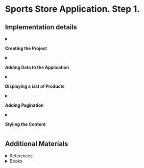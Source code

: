 #  Sports Store Application. Step 1.

## Implementation details

<details><summary>

 **Creating the Project**

</summary>    
    
- Clone the remote repository from GitLab to your local drive and go to the cloned repository.

```
$ git clone https://gitlab.com/UserName/sports-store-application.git

$ cd C:/RepositoryPathInFileSystem/sports-store-application

```
- Switch to the `sports-store-application-1` branch.

```
$ git checkout sports-store-application-1

```

- Create a new solution `SportsStore` in the directory of the cloned repository.

```
$ dotnet new sln --name SportsStore

```
- Create `SportsStore` ASP.NET Core MVC Application in the directory of the cloned repository.

```
$ dotnet new web --no-https --name SportsStore

```
- Add the `SportsStore` project to the `SportsStore` solution.

```
$ dotnet sln add SportsStore/SportsStore.csproj

```
- Add StyleCop.Analyzers package to the SportsStore/SportsStore.csproj.

```
$ dotnet add package StyleCop.Analyzers

```
- Change the project file SportsStore/SportsStore.csproj by adding settings `code-analysis.ruleset` for StyleCop to it.

```
. . .
<PropertyGroup>
  <TargetFramework>net6.0</TargetFramework>
  <Nullable>enable</Nullable>
  <ImplicitUsings>enable</ImplicitUsings>	
  <CodeAnalysisRuleSet>code-analysis.ruleset</CodeAnalysisRuleSet>
</PropertyGroup>>
. . .
```
- Enable the built-in .NET 6 code analyzer settings:

```
<EnableNETAnalyzers>true</EnableNETAnalyzers>
<AnalysisMode>AllEnabledByDefault</AnalysisMode>
<CodeAnalysisTreatWarningsAsErrors>false</CodeAnalysisTreatWarningsAsErrors>
```

- If you are using Visual Studio, click the "Open a project or solution" button on the splash screen or select `File` > `Open` > `Project/Solution`. Select the `SportsStore.sln` file in the `SportsStore` folder and click the Open button to open the project.

- To configure the HTTP port that ASP.NET Core will use to listen for HTTP requests, make the changes shown to the launchSettings.json file in the SportsStore/Properties folder as shown below:

```
{
  "iisSettings": {
    "windowsAuthentication": false,
    "anonymousAuthentication": true,
    "iisExpress": {
      "applicationUrl": "http://localhost:5000",
      "sslPort": 0
    }
  },
  "profiles": {
    "SportsStore": {
      "commandName": "Project",
      "dotnetRunMessages": true,
      "launchBrowser": true,
      "applicationUrl": "http://localhost:5000",
      "environmentVariables": {
        "ASPNETCORE_ENVIRONMENT": "Development"
      }
    },
    "IIS Express": {
      "commandName": "IISExpress",
      "launchBrowser": true,
      "environmentVariables": {
        "ASPNETCORE_ENVIRONMENT": "Development"
      }
    }
  }
}
```
- Create folders that will contain the application’s components. Right-click the SportsStore item in the Visual Studio Solution Explorer and select `Add` > `New` > `Folder` to create the set of folders described in this table:

| Folder Name | Description |
| ------ | ------ |
| Models | This folder will contain the data model and the classes that provide access to the data in the application’s database |
| Controllers | This folder will contain the controller classes that handle HTTP requests. |
| Views | This folder will contain all the Razor files, grouped into separate subfolders. |
| Views/Home | This folder will contain Razor files that are specific to the Home controller. |
| Views/Shared | This folder will contain Razor files that are common to all controllers.|

- To prepare application services and the request pipeline, change the  Program.cs file as shown below: 

```
var builder = WebApplication.CreateBuilder(args);

builder.Services.AddControllersWithViews();

var app = builder.Build();

app.UseStaticFiles();

app.MapDefaultControllerRoute();

app.Run();

```
- Add the `_Layout.cshtml` Razor layout file to the Views/Shared folder. You can use the layout generated by default or this markup:
```
<!DOCTYPE html> 
<html> 
<head> 
    <meta name="viewport" content="width=device-width" /> 
    <title>SportsStore</title> 
</head> 
<body> 
    <div> 
        @RenderBody() 
    </div> 
</body> 
</html>
``` 
- To configure the Razor view engine, add the `_ViewImports.cshtml` file in the `SportsStore/Views` folder adding a layout.
```
@using SportsStore.Models
@addTagHelper *, Microsoft.AspNetCore.Mvc.TagHelpers
```
- Add a Razor View Start file named `_ViewStart.cshtml` to the SportsStore/Views folder with the content shown below.
```
@{
    Layout = "_Layout";
} 
```
- If it was not generated by a template, add the `HomeController` class in the `HomeController.cs` file to the `SportsStore/Controllers` folder.
```
using Microsoft.AspNetCore.Mvc;

namespace SportsStore.Controllers
{
    public class HomeController : Controller
    {
        public IActionResult Index()
        {
            return View();
        }
    }
}

```
- Add the `Index.cshtml` file to the `SportsStore/Views/Home` folder if it does not exist.

```
<h4>Welcome to Sports Store!</h4>

```
- Add the `Product` class in the `Product.cs` file to the `SportsStore/Models` folder. Import the required dependencies. 
```
using System.ComponentModel.DataAnnotations.Schema;

namespace SportsStore.Models
{
    public class Product
    {
        public long ProductId { get; set; }

        public string Name { get; set; } = string.Empty;

        public string Description { get; set; } = string.Empty;

        [Column(TypeName = "decimal(8, 2)")]

        public decimal Price { get; set; }

        public string Category { get; set; } = string.Empty;
    }
}

```
- Build project, run application and request http://localhost:5000.

```
$ dotnet build
$ dotnet run

```

![](Images/1.1.png)


- Than add and view changes and than commit.

```
$ git status
$ git add .
$ git diff --staged
$ git commit -m "Add initial version of SportsStore App."
```

</details> 

<details>
<summary>

**Adding Data to the Application**

</summary>   

- Add the Entity Framework Core Packages to the SportsStore Project. 

```
$ dotnet add package Microsoft.EntityFrameworkCore.Design --version 6.0.0
$ dotnet add package Microsoft.EntityFrameworkCore.SqlServer --version 6.0.0

(Optional) 
$ dotnet tool uninstall --global dotnet-ef
$ dotnet tool install --global dotnet-ef --version 6.0.7
```

- To define the connection string, add the configuration setting in the `appsettings.json` file in the `SportsStore` folder:

```
{
    "Logging": {
        "LogLevel": {
        "Default": "Information",
        "Microsoft": "Warning",
        "Microsoft.Hosting.Lifetime": "Information"
        }
    },
    "AllowedHosts": "*",
    "ConnectionStrings": {
    "SportsStoreConnection": "Server=(localdb)\\MSSQLLocalDB;Database=SportsStore;MultipleActiveResultSets=true"
    }
}
```
- Add the `StoreDbContext` context class in the `StoreDbContext.cs` file to the `SportsStore/Models` folder.

```
using Microsoft.EntityFrameworkCore;

public class StoreDbContext: DbContext 
{
    public StoreDbContext(DbContextOptions<StoreDbContext> options)
        : base(options) { }

    public DbSet<Product> Products => Set<Product>();
}
```
- To configure Entity Framework Core, add the following code to the `Program` file: 

```
using Microsoft.EntityFrameworkCore;
using SportsStore.Models;

var builder = WebApplication.CreateBuilder(args);

builder.Services.AddControllersWithViews();

builder.Services.AddDbContext<StoreDbContext>(opts => {
    opts.UseSqlServer(
        builder.Configuration["ConnectionStrings:SportsStoreConnection"]);
});

var app = builder.Build();

app.UseStaticFiles();

app.MapDefaultControllerRoute();

app.Run();
```

- Create the `IStoreRepository` interface in the `SportsStore/Models/Repository` folder.

```
namespace SportsStore.Models.Repository
{
    public interface IStoreRepository
    {
        IQueryable<Product> Products { get; }
    }
}

```

- Create the `EFStoreRepository` class in the `SportsStore/Models/Repository` folder

```
namespace SportsStore.Models.Repository
{
    public class EFStoreRepository : IStoreRepository
    {
        private StoreDbContext context;

        public EFStoreRepository(StoreDbContext ctx)
        {
            this.context = ctx;
        }

        public IQueryable<Product> Products => this.context.Products;
    }
}

```

- Add `RepositoryService` to the Program.cs file shown below: 

```
using Microsoft.EntityFrameworkCore;
using SportsStore.Models;
...

builder.Services.AddDbContext<StoreDbContext>(opts => {
    opts.UseSqlServer(
        builder.Configuration["ConnectionStrings:SportsStoreConnection"]);
});

builder.Services.AddScoped<IStoreRepository, EFStoreRepository>(); 

...

app.Run();
```

- Add a database migration.

```
$ dotnet ef migrations add Initial

```

- To populate the database and provide some sample data, add a class file called `SeedData.cs` to the `Models/Data` folder.

```
using Microsoft.EntityFrameworkCore;

namespace SportsStore.Models
{
    public static class SeedData
    {
        public static void EnsurePopulated(IApplicationBuilder app)
        {
            StoreDbContext context = app.ApplicationServices
                        .CreateScope().ServiceProvider.GetRequiredService<StoreDbContext>();

            if (context.Database.GetPendingMigrations().Any())
            {
                context.Database.Migrate();
            }

            if (!context.Products.Any())
            {
                context.Products.AddRange(
                    new Product
                    {
                        Name = "Kayak",
                        Description = "A boat for one person",
                        Category = "Watersports",
                        Price = 275,
                    },
                    new Product
                    {
                        Name = "Lifejacket",
                        Description = "Protective and fashionable",
                        Category = "Watersports",
                        Price = 48.95m,
                    },
                    new Product
                    {
                        Name = "Soccer Ball",
                        Description = "FIFA-approved size and weight",
                        Category = "Soccer",
                        Price = 19.50m,
                    },
                    new Product
                    {
                        Name = "Corner Flags",
                        Description = "Give your playing field a professional touch",
                        Category = "Soccer",
                        Price = 34.95m,
                    },
                    new Product
                    {
                        Name = "Stadium",
                        Description = "Flat-packed 35,000-seat stadium",
                        Category = "Soccer",
                        Price = 79500,
                    },
                    new Product
                    {
                        Name = "Thinking Cap",
                        Description = "Improve brain efficiency by 75%",
                        Category = "Chess",
                        Price = 16,
                    },
                    new Product
                    {
                        Name = "Unsteady Chair",
                        Description = "Secretly give your opponent a disadvantage",
                        Category = "Chess",
                        Price = 29.95m,
                    },
                    new Product
                    {
                        Name = "Human Chess Board",
                        Description = "A fun game for the family",
                        Category = "Chess",
                        Price = 75,
                    },
                    new Product
                    {
                        Name = "Bling-Bling King",
                        Description = "Gold-plated, diamond-studded King",
                        Category = "Chess",
                        Price = 1200,
                    }
                );
                context.SaveChanges();
            }
        }
    }
}

```

- To seed the database when the application starts, add a call to the `EnsurePopulated` method from the `Progrem` file.

```
using Microsoft.EntityFrameworkCore;
using SportsStore.Models;
...

var builder = WebApplication.CreateBuilder(args);

...

SeedData.EnsurePopulated(app);

app.Run();

```

*_If you need to reset the database, then run this command in the SportsStore folder:_

```
$ dotnet ef database drop --force --context StoreDbContext

```
- Build project, add and view changes and than commit.

```
$ dotnet build
$ git status
$ git add *.cs *.json *.proj
$ git diff --staged
$ git commit -m "Add data to application."

```

</details> 

<details>
<summary>

**Displaying a List of Products**

</summary>   

- Change the `HomeController` class according to following code.

```
using Microsoft.AspNetCore.Mvc;
using SportsStore.Models.Repository;

namespace SportsStore.Controllers
{
    public class HomeController : Controller
    {
        private readonly IStoreRepository repository;

        public HomeController(IStoreRepository repository)
        {
            this.repository = repository ?? throw new ArgumentNullException(nameof(repository));
        }

        public IActionResult Index() => View(repository.Products);
    }
}
```
- Update `Index.cshtml` file in the `SportsStore/Views/Home` folder.

```
@model IQueryable<Product>
@foreach (var p in Model ?? Enumerable.Empty<Product>()) 
{
    <div>
        <h3>@p.Name</h3>
        @p.Description
        <h4>@p.Price.ToString("c")</h4>
    </div>
}
```

- Build the solution. Restart ASP.NET Core and request http://localhost:5000

![](Images/1.2.png)

- Add and view changes and than commit.

```
$ dotnet build
$ dotnet run
$ git status
$ git add *.cs *.cshtml
$ git diff --staged
$ git commit -m "Add displaying a list of products."
```

</details> 

<details>
<summary>

**Adding Pagination**

</summary>  

- To add pagination, change the `Controller` class by adding following code.
```
...
public const int PageSize = 4; 
...
public ViewResult Index(int productPage = 1)
    => this.View(this.repository.Products
      .OrderBy(p => p.ProductId)
      .Skip((productPage - 1) * PageSize)
      .Take(PageSize));
...
```

- Restart application and request http://localhost:5000. To view another page, append query string parameters to the end of the URL like this http://localhost:5000/?productPage=2

![](Images/1.3.png)

- Create the `PagingInfo` class in the `SportsStore/Models/ViewModels` folder.

```
namespace SportsStore.Models.VewModels
{
    public class PagingInfo
    {
        public int TotalItems { get; set; }

        public int ItemsPerPage { get; set; }

        public int CurrentPage { get; set; }

        public int TotalPages => (int)Math.Ceiling((decimal)TotalItems / ItemsPerPage);
    }
}
```

- Create the `Infrastructure` folder in the project.

- Create the `PageLinkTagHelper` tag helper class in the `SportsStore/Infrastructure` folder.

```
using Microsoft.AspNetCore.Mvc;
using Microsoft.AspNetCore.Mvc.Rendering;
using Microsoft.AspNetCore.Mvc.Routing;
using Microsoft.AspNetCore.Mvc.ViewFeatures;
using Microsoft.AspNetCore.Razor.TagHelpers;
using SportsStore.Models.ViewModels;

namespace SportsStore.Infrastructure
{
    [HtmlTargetElement("div", Attributes = "page-model")]
    public class PageLinkTagHelper : TagHelper
    {
        private IUrlHelperFactory urlHelperFactory;

        public PageLinkTagHelper(IUrlHelperFactory helperFactory)
        {
            urlHelperFactory = helperFactory;
        }

        [ViewContext]
        [HtmlAttributeNotBound]
        public ViewContext? ViewContext { get; set; }
        
        public PagingInfo? PageModel { get; set; }
        
        public string? PageAction { get; set; }

        public override void Process(TagHelperContext context, TagHelperOutput output)
        {
            if (ViewContext != null && PageModel != null)
            {
                IUrlHelper urlHelper = urlHelperFactory.GetUrlHelper(ViewContext);
                TagBuilder result = new TagBuilder("div");
                for (int i = 1; i <= PageModel.TotalPages; i++)
                {
                    TagBuilder tag = new TagBuilder("a");
                    tag.Attributes["href"] = urlHelper.Action(PageAction,
                        new { productPage = i });
                    tag.InnerHtml.Append(i.ToString());
                    result.InnerHtml.AppendHtml(tag);
                }

                output.Content.AppendHtml(result.InnerHtml);
            }
        }
    }
}


```

-  Register the `PageLinkTagHelper` tag helper in the `ViewImports.cshtml` File in the SportsStore/Views Folder

```
...
@using SportsStore.Models
@using SportsStore.Models.ViewModels
@addTagHelper *, Microsoft.AspNetCore.Mvc.TagHelpers
@addTagHelper *, SportsStore
```

- Add a `ProductsListViewModel` class in the `ProductsListViewModel.cs` file to the `Models/ViewModels` folder of the SportsStore project.

```
namespace SportsStore.Models.ViewModels
{
    public class ProductsListViewModel
    {
        public IEnumerable<Product> Products { get; set; } = Enumerable.Empty<Product>();

        public PagingInfo PagingInfo { get; set; } = new();
    }
}
```

- Update the `Index` action method in the `HomeController.cs` file in the `SportsStore/Controllers` folder.

```
. . .
using SportsStore.Models.ViewModels;
. . .
public ViewResult Index(int productPage = 1)
{
    return View(new ProductsListViewModel
    {
        Products = repository.Products
                       .OrderBy(p => p.ProductId)
                       .Skip((productPage - 1) * PageSize)
                       .Take(PageSize),
        PagingInfo = new PagingInfo
        {
            CurrentPage = productPage,
            ItemsPerPage = PageSize,
            TotalItems = repository.Products.Count(),
        },
    });
}
. . .
```
-  Update the `Index.cshtml` file.
```
@model ProductsListViewModel

@foreach (var p in Model?.Products ?? Enumerable.Empty<Product>())  
{
    <div>
        <h3>@p.Name</h3>
        @p.Description
        <h4>@p.Price.ToString("c")</h4>
    </div>
}
```

and add an HTML element that the tag helper will process to create the page links.

```
<div page-model="@Model?.PagingInfo" page-action="Index"></div>

```
- Build project, restart application and request http://localhost:5000.

![](Images/1.4.png)

![](Images/1.5.png)

![](Images/1.6.png)

- To improve the URL (while used http://localhost/?productPage=2), add a new route in the Program.cs file, that follows the pattern of composable URLs that make sense to a user: http://localhost/Page2:

```
var builder = WebApplication.CreateBuilder(args);

. . . 

app.MapControllerRoute(
    "pagination",
    "Products/Page{productPage}",
    new { Controller = "Home", action = "Index" });

. . .

app.Run();
```
- Add and view changes and than commit.

```
$ git status
$ git add *.cs *.cshtml *.proj
$ git diff --staged
$ git commit -m "Add pagination."
```

</details> 

<details>
<summary>

**Styling the Content**

</summary>  

- Configure the project to use the `Bootstrap` package to provide the CSS styles. Client-side packages are installed using `LibMan`. To install the `LibMan` Tool Package, use [Microsoft.Web.LibraryManager.Cli](https://www.nuget.org/packages/Microsoft.Web.LibraryManager.Cli/).

```
$ dotnet tool uninstall --global Microsoft.Web.LibraryManager.Cli
$ dotnet tool install --global Microsoft.Web.LibraryManager.Cli --version 2.1.113
```

- Run the following commands in the `SportsStore` folder:
```
$ libman init -p cdnjs
$ libman install bootstrap@5.1.3 -d wwwroot/lib/bootstrap
```

- Apply `Bootstrap CSS` to the `_Layout.cshtml` file in the `SportsStore/Views/Shared` folder.
```
<!DOCTYPE html>
<html>
<head>
    <meta name="viewport" content="width=device-width" />
    <title>SportsStore</title>
    <link href="/lib/bootstrap/css/bootstrap.min.css" rel="stylesheet" />
</head>
<body>
    <div class="bg-dark text-white p-2">
        <span class="navbar-brand ml-2">SPORTS STORE</span>
    </div>
    <div class="row m-1 p-1">
        <div id="categories" class="col-3">
            Put something useful here later
        </div>
        <div class="col-9">
            @RenderBody()
        </div>
    </div>
</body>
</html>
```

-  Style the content in the `Index.cshtml` file in the `SportsStore/Views/Home` folder.

```
@model ProductsListViewModel
@foreach (var p in Model?.Products ?? Enumerable.Empty<Product>())
{
    <div class="card card-outline-primary m-1 p-1">
        <div class="bg-faded p-1">
            <h4>
                @p.Name
                <span class="badge rounded-pill bg-primary text-white"
                      style="float:right">
                    <small>@p.Price.ToString("c")</small>
                </span>
            </h4>
        </div>
        <div class="card-text p-1">@p.Description</div>
    </div>
}
<div page-model="@Model?.PagingInfo" page-action="Index" page-classes-enabled="true"
     page-class="btn" page-class-normal="btn-outline-dark"
     page-class-selected="btn-primary" class="btn-group pull-right m-1">
</div>
```

- To style the buttons generated by the PageLinkTagHelper class, add properties to the `PageLinkTagHelper` class in the `PageLinkTagHelper.cs` file in the `SportsStore/Infrastructure` folder

```
public class PageLinkTagHelper : TagHelper
{
    ...
    public bool PageClassesEnabled { get; set; } = false;
    public string PageClass { get; set; } = String.Empty;
    public string PageClassNormal { get; set; } = String.Empty;
    public string PageClassSelected { get; set; } = String.Empty;
    ...

    public override void Process(TagHelperContext context, TagHelperOutput output)
    {
        ...
            for (int i = 1; i <= this.PageModel.TotalPages; i++)
            {
                . . .
                if (PageClassesEnabled)
                {
                    tag.AddCssClass(PageClass);
                    tag.AddCssClass(i == PageModel.CurrentPage
                        ? PageClassSelected : PageClassNormal);
                }
            }
        ...
    }
}
```

- Builed project, restart application and request http://localhost:5000.

- To simplify the `Index.cshtml` view, create a partial view. Add a Razor View called `ProductSummary.cshtml` to the `Views/Shared` folder and add the markup.

```
@model Product

<div class="card card-outline-primary m-1 p-1">
    <div class="bg-faded p-1">
        <h4>
            @Model.Name
            <span class="badge badge-pill badge-primary" style="float:right">
                <small>@Model?.Price.ToString("c")</small>
            </span>
        </h4>
    </div>
    <div class="card-text p-1">@Model.Description</div>
</div>
```

- Update the `Index.cshtml` file in the `Views/Home` folder. 

```
@model ProductsListViewModel

@foreach (var p in Model?.Products ?? Enumerable.Empty<Product>()) 
{
    <partial name="ProductSummary" model="p" />
}

<div page-model="@Model?.PagingInfo" page-action="Index" page-classes-enabled="true"
    page-class="btn" page-class-normal="btn-outline-dark"
    page-class-selected="btn-primary" class="btn-group pull-right m-1">
</div>
```
- Builed project, run the application. 

- Add and view changes and than commit.

```
$ git status
$ git add *.cs *.cshtml *.proj *.css
$ git diff --staged
$ git commit -m "Add styling the content."
```

- Push the local branch to the remote branch.

```
$ git push --set-upstream origin sports-store-application-1

```
- Switch to the main branch and do a fast-forward merge according to changes from the sports-store-application-1 branch.

```
$ git checkout main

$ git merge sports-store-application-1 --ff
```
- Push the changes from the local main branch to the remote branch.

```
$ git push
```
- Move on to the `Sports Store Application. Step 2.` of the task (branch `sports-store-application-2`).

</details>

## Additional Materials

<details><summary>References
</summary> 

1. [Minimal APIs overview](https://docs.microsoft.com/en-us/aspnet/core/fundamentals/minimal-apis?view=aspnetcore-6.0)
1. [Get started with ASP.NET Core MVC](https://docs.microsoft.com/en-us/aspnet/core/tutorials/first-mvc-app/start-mvc?view=aspnetcore-6.0&tabs=visual-studio)
1. [Controllers](https://jakeydocs.readthedocs.io/en/latest/mvc/controllers/index.html)
1. [Views](https://jakeydocs.readthedocs.io/en/latest/mvc/views/index.html)
1. [Models](https://jakeydocs.readthedocs.io/en/latest/mvc/models/index.html)
1. [ASP.NET Core MVC with EF Core - tutorial series](https://docs.microsoft.com/en-us/aspnet/core/data/ef-mvc/?view=aspnetcore-6.0)
1. [Persist and retrieve relational data with Entity Framework Core](https://docs.microsoft.com/en-us/learn/modules/persist-data-ef-core/?view=aspnetcore-6.0)

</details>

<details><summary>Books
</summary> 

1. [Adam Freeman Pro ASP.NET Core 3 (Develop Cloud-Ready Web Applications Using MVC 3, Blazor, and Razor Pages)](https://www.amazon.com/Pro-ASP-NET-Core-Cloud-Ready-Applications/dp/1484254392). Part 1. Chapeter 7. SportsStore: A Real Application.
1. [Adam Freeman Pro ASP.NET Core 3 (Develop Cloud-Ready Web Applications Using MVC 3, Blazor, and Razor Pages)](https://www.amazon.com/Pro-ASP-NET-Core-Cloud-Ready-Applications/dp/1484254392). Part 3. Chapeter 18. Creating the Example Project.
1. [Adam Freeman Pro ASP.NET Core 3 (Develop Cloud-Ready Web Applications Using MVC 3, Blazor, and Razor Pages)](https://www.amazon.com/Pro-ASP-NET-Core-Cloud-Ready-Applications/dp/1484254392). Part 3. Chapeter 21. Using Controllers with Views. Part I.
1. [Adam Freeman Pro ASP.NET Core 3 (Develop Cloud-Ready Web Applications Using MVC 3, Blazor, and Razor Pages)](https://www.amazon.com/Pro-ASP-NET-Core-Cloud-Ready-Applications/dp/1484254392). Part 3. Chapeter 22. Using Controllers with Views. Part II.
1. [Adam Freeman Pro ASP.NET Core 3 (Develop Cloud-Ready Web Applications Using MVC 3, Blazor, and Razor Pages)](https://www.amazon.com/Pro-ASP-NET-Core-Cloud-Ready-Applications/dp/1484254392). Part 3. Chapeter 23. Using Razor Pages.
1. [Adam Freeman Pro ASP.NET Core 3 (Develop Cloud-Ready Web Applications Using MVC 3, Blazor, and Razor Pages)](https://www.amazon.com/Pro-ASP-NET-Core-Cloud-Ready-Applications/dp/1484254392). Part 3. Chapeter 25. Using Tag Helpers.

</details>
